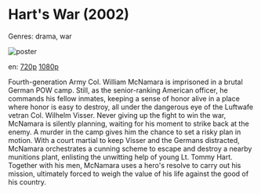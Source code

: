 # Hart's War (2002)

Genres: drama, war

![poster](http://image.tmdb.org/t/p/w500/yRUhSU7vzs5ePa72LNPcKKCCMZ5.jpg)

en:
  [720p](magnet:?xt=urn:btih:EE217914D538F2032023687CF822E588E7021B8E&tr=udp://glotorrents.pw:6969/announce&tr=udp://tracker.opentrackr.org:1337/announce&tr=udp://torrent.gresille.org:80/announce&tr=udp://tracker.openbittorrent.com:80&tr=udp://tracker.coppersurfer.tk:6969&tr=udp://tracker.leechers-paradise.org:6969&tr=udp://p4p.arenabg.ch:1337&tr=udp://tracker.internetwarriors.net:1337)
  [1080p](magnet:?xt=urn:btih:1AEA98853FF36B12574687FBAE7726E268C46515&tr=udp://glotorrents.pw:6969/announce&tr=udp://tracker.opentrackr.org:1337/announce&tr=udp://torrent.gresille.org:80/announce&tr=udp://tracker.openbittorrent.com:80&tr=udp://tracker.coppersurfer.tk:6969&tr=udp://tracker.leechers-paradise.org:6969&tr=udp://p4p.arenabg.ch:1337&tr=udp://tracker.internetwarriors.net:1337)
  


Fourth-generation Army Col. William McNamara is imprisoned in a brutal German POW camp. Still, as the senior-ranking American officer, he commands his fellow inmates, keeping a sense of honor alive in a place where honor is easy to destroy, all under the dangerous eye of the Luftwafe vetran Col. Wilhelm Visser. Never giving up the fight to win the war, McNamara is silently planning, waiting for his moment to strike back at the enemy. A murder in the camp gives him the chance to set a risky plan in motion. With a court martial to keep Visser and the Germans distracted, McNamara orchestrates a cunning scheme to escape and destroy a nearby munitions plant, enlisting the unwitting help of young Lt. Tommy Hart. Together with his men, McNamara uses a hero's resolve to carry out his mission, ultimately forced to weigh the value of his life against the good of his country.